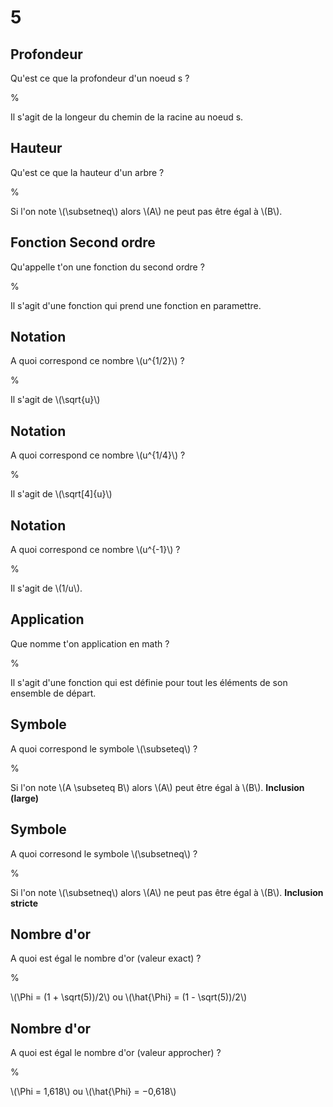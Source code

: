 # 5

## Profondeur

Qu'est ce que la profondeur d'un noeud s ?

%

Il s'agit de la longeur du chemin de la racine au noeud s.

## Hauteur

Qu'est ce que la hauteur d'un arbre ?

%

Si l'on note \\(\subsetneq\\) alors \\(A\\) ne peut pas être égal à \\(B\\).

## Fonction Second ordre

Qu'appelle t'on une fonction du second ordre ?

%

Il s'agit d'une fonction qui prend une fonction en paramettre.

## Notation

A quoi correspond ce nombre \\(u^{1/2}\\) ?

%

Il s'agit de \\(\sqrt{u}\\)

## Notation

A quoi correspond ce nombre \\(u^{1/4}\\) ?

%

Il s'agit de \\(\sqrt[4]{u}\\)

## Notation

A quoi correspond ce nombre \\(u^{-1}\\) ?

%

Il s'agit de \\(1/u\\).

## Application

Que nomme t'on application en math ?

%

Il s'agit d'une fonction qui est définie pour tout les éléments de son ensemble
de départ.

## Symbole

A quoi correspond le symbole \\(\subseteq\\) ?

%

Si l'on note \\(A \subseteq B\\) alors \\(A\\) peut être égal à \\(B\\). 
__Inclusion (large)__

## Symbole

A quoi corresond le symbole \\(\subsetneq\\) ?

%

Si l'on note \\(\subsetneq\\) alors \\(A\\) ne peut pas être égal à \\(B\\).
__Inclusion stricte__

## Nombre d'or

A quoi est égal le nombre d'or (valeur exact) ?

%

\\(\Phi = (1 + \sqrt(5))/2\\) ou \\(\hat{\Phi} = (1 - \sqrt(5))/2\\)

## Nombre d'or

A quoi est égal le nombre d'or (valeur approcher) ?

%

\\(\Phi = 1,618\\) ou \\(\hat{\Phi} = −0,618\\)